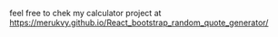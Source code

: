 feel free to chek my calculator project at https://merukvy.github.io/React_bootstrap_random_quote_generator/
